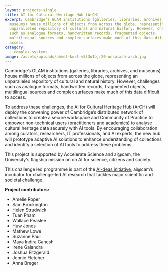 ```yaml
---
layout: projects-single
title: AI for Cultural Heritage Hub (ArCH)
excerpt: Cambridge’s GLAM institutions (galleries, libraries, archives, and
  museums) house millions of objects from across the globe, representing an
  unparalleled repository of cultural and natural history. However, challenges
  such as analogue formats, handwritten records, fragmented objects,
  multilingual sources and complex surfaces make much of this data difficult to
  access.
category:
  - complex-systems
image: /assets/uploads/ahmet-kurt-v5l3u1bjr20-unsplash-arch.jpg
---
```

Cambridge’s GLAM institutions (galleries, libraries, archives, and museums) house millions of objects from across the globe, representing an unparalleled repository of cultural and natural history. However, challenges such as analogue formats, handwritten records, fragmented objects, multilingual sources and complex surfaces make much of this data difficult to access.

To address these challenges, the AI for Cultural Heritage Hub (ArCH) will deploy the convening power of Cambridge’s distributed network of collections to create a secure workspace and Community of Practice to empower non-technical users (practitioners and academics) to analyse cultural heritage data securely with AI tools. By encouraging collaboration among curators, researchers, IT professionals, and AI experts, the new hub will prototype adaptive AI solutions to enhance understanding of collections and identify a selection of AI tools to address these problems.

This project is supported by Accelerate Science and ai@cam, the University's flagship mission on on AI for science, citizens and society. 

T﻿his challenge led programme is part of the [AI-deas initiative](https://ai.cam.ac.uk/initiatives/ai-deas), ai@cam’s incubator for challenge-led AI research that tackles major scientific and societal challenge.

**Project contributors:**

* Amelie Roper
* Sam Brockington
* Helen Strudwick
* Tuan Pham
* Wallace Peaslee
* Huw Jones
* Mathew Lowe
* Suzanne Paul
* Maya Indira Ganesh
* Irene Galandra
* Joshua Fitzgerald
* Jennie Fletcher
* Anna Breger